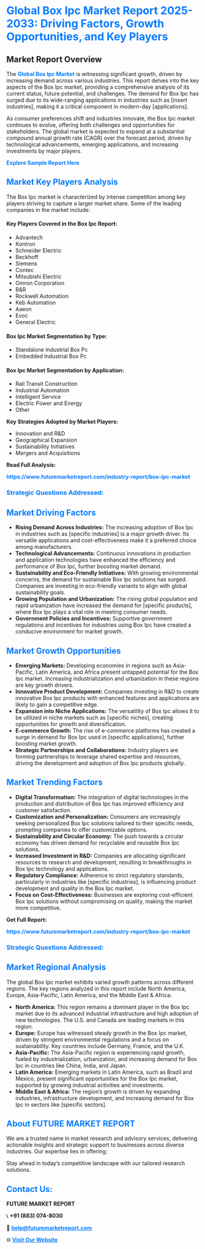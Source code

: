 <h1 style="color: #007BFF;">Global Box Ipc Market Report 2025-2033: Driving Factors, Growth Opportunities, and Key Players</h1>

<section id="overview">
<h2>Market Report Overview</h2>
<p>The <a href="https://www.futuremarketreport.com/industry-report/box-ipc-market" style="color: #007BFF; text-decoration: none;"><strong>Global Box Ipc Market</strong></a> is witnessing significant growth, driven by increasing demand across various industries. This report delves into the key aspects of the Box Ipc market, providing a comprehensive analysis of its current status, future potential, and challenges. The demand for Box Ipc has surged due to its wide-ranging applications in industries such as [insert industries], making it a critical component in modern-day [applications].</p>
<p>As consumer preferences shift and industries innovate, the Box Ipc market continues to evolve, offering both challenges and opportunities for stakeholders. The global market is expected to expand at a substantial compound annual growth rate (CAGR) over the forecast period, driven by technological advancements, emerging applications, and increasing investments by major players.</p>
</section>

<section id="overview">
<p><a href="https://www.futuremarketreport.com/request-sample/reportId=30929" style="color: #007BFF; text-decoration: none;"><strong>Explore Sample Report Here</strong></a></p>
</section>

<section id="key-players">
<h2 style="color: #007BFF;">Market Key Players Analysis</h2>
<p>The Box Ipc market is characterized by intense competition among key players striving to capture a larger market share. Some of the leading companies in the market include:</p>
<h4>Key Players Covered in the Box Ipc Report:</h4>
<ul><li>Advantech</li><li>Kontron</li><li>Schneider Electric</li><li>Beckhoff</li><li>Siemens</li><li>Contec</li><li>Mitsubishi Electric</li><li>Omron Corporation</li><li>B&amp;R</li><li>Rockwell Automation</li><li>Keb Automation</li><li>Aaeon</li><li>Evoc</li><li>General Electric</li></ul>
<h4>Box Ipc Market Segmentation by Type:</h4>
<ul><li>Standalone Industrial Box Pc</li><li>Embedded Industrial Box Pc</li></ul>

<h4>Box Ipc Market Segmentation by Application:</h4>
<ul><li>Rail Transit Construction</li><li>Industrial Automation</li><li>Intelligent Service</li><li>Electric Power and Energy</li><li>Other</li></ul>
<p><strong>Key Strategies Adopted by Market Players:</strong></p>
<ul>
<li>Innovation and R&D</li>
<li>Geographical Expansion</li>
<li>Sustainability Initiatives</li>
<li>Mergers and Acquisitions</li>
</ul>
</section>

<section>
<p><strong>Read Full Analysis: </strong></p><a href="https://www.futuremarketreport.com/industry-report/box-ipc-market" style="color: #007BFF; text-decoration: none;"><strong>https://www.futuremarketreport.com/industry-report/box-ipc-market</strong></a>
<h3 style="color: #007BFF;">Strategic Questions Addressed:</h3>
</section>

<section id="driving-factors">
<h2 style="color: #007BFF;">Market Driving Factors</h2>
<ul>
<li><strong>Rising Demand Across Industries:</strong> The increasing adoption of Box Ipc in industries such as [specific industries] is a major growth driver. Its versatile applications and cost-effectiveness make it a preferred choice among manufacturers.</li>
<li><strong>Technological Advancements:</strong> Continuous innovations in production and application technologies have enhanced the efficiency and performance of Box Ipc, further boosting market demand.</li>
<li><strong>Sustainability and Eco-Friendly Initiatives:</strong> With growing environmental concerns, the demand for sustainable Box Ipc solutions has surged. Companies are investing in eco-friendly variants to align with global sustainability goals.</li>
<li><strong>Growing Population and Urbanization:</strong> The rising global population and rapid urbanization have increased the demand for [specific products], where Box Ipc plays a vital role in meeting consumer needs.</li>
<li><strong>Government Policies and Incentives:</strong> Supportive government regulations and incentives for industries using Box Ipc have created a conducive environment for market growth.</li>
</ul>
</section>

<section id="growth-opportunities">
<h2 style="color: #007BFF;">Market Growth Opportunities</h2>
<ul>
<li><strong>Emerging Markets:</strong> Developing economies in regions such as Asia-Pacific, Latin America, and Africa present untapped potential for the Box Ipc market. Increasing industrialization and urbanization in these regions are key growth drivers.</li>
<li><strong>Innovative Product Development:</strong> Companies investing in R&D to create innovative Box Ipc products with enhanced features and applications are likely to gain a competitive edge.</li>
<li><strong>Expansion into Niche Applications:</strong> The versatility of Box Ipc allows it to be utilized in niche markets such as [specific niches], creating opportunities for growth and diversification.</li>
<li><strong>E-commerce Growth:</strong> The rise of e-commerce platforms has created a surge in demand for Box Ipc used in [specific applications], further boosting market growth.</li>
<li><strong>Strategic Partnerships and Collaborations:</strong> Industry players are forming partnerships to leverage shared expertise and resources, driving the development and adoption of Box Ipc products globally.</li>
</ul>
</section>

<section id="trending-factors">
<h2 style="color: #007BFF;">Market Trending Factors</h2>
<ul>
<li><strong>Digital Transformation:</strong> The integration of digital technologies in the production and distribution of Box Ipc has improved efficiency and customer satisfaction.</li>
<li><strong>Customization and Personalization:</strong> Consumers are increasingly seeking personalized Box Ipc solutions tailored to their specific needs, prompting companies to offer customizable options.</li>
<li><strong>Sustainability and Circular Economy:</strong> The push towards a circular economy has driven demand for recyclable and reusable Box Ipc solutions.</li>
<li><strong>Increased Investment in R&D:</strong> Companies are allocating significant resources to research and development, resulting in breakthroughs in Box Ipc technology and applications.</li>
<li><strong>Regulatory Compliance:</strong> Adherence to strict regulatory standards, particularly in industries like [specific industries], is influencing product development and quality in the Box Ipc market.</li>
<li><strong>Focus on Cost-Effectiveness:</strong> Businesses are exploring cost-efficient Box Ipc solutions without compromising on quality, making the market more competitive.</li>
</ul>
</section>

<section>
<p><strong>Get Full Report: </strong></p><a href="https://www.futuremarketreport.com/industry-report/box-ipc-market" style="color: #007BFF; text-decoration: none;"><strong>https://www.futuremarketreport.com/industry-report/box-ipc-market</strong></a>
<h3 style="color: #007BFF;">Strategic Questions Addressed:</h3>
</section>


<section id="regional-analysis">
<h2 style="color: #007BFF;">Market Regional Analysis</h2>
<p>The global Box Ipc market exhibits varied growth patterns across different regions. The key regions analyzed in this report include North America, Europe, Asia-Pacific, Latin America, and the Middle East & Africa:</p>
<ul>
<li><strong>North America:</strong> This region remains a dominant player in the Box Ipc market due to its advanced industrial infrastructure and high adoption of new technologies. The U.S. and Canada are leading markets in this region.</li>
<li><strong>Europe:</strong> Europe has witnessed steady growth in the Box Ipc market, driven by stringent environmental regulations and a focus on sustainability. Key countries include Germany, France, and the U.K.</li>
<li><strong>Asia-Pacific:</strong> The Asia-Pacific region is experiencing rapid growth, fueled by industrialization, urbanization, and increasing demand for Box Ipc in countries like China, India, and Japan.</li>
<li><strong>Latin America:</strong> Emerging markets in Latin America, such as Brazil and Mexico, present significant opportunities for the Box Ipc market, supported by growing industrial activities and investments.</li>
<li><strong>Middle East & Africa:</strong> The region’s growth is driven by expanding industries, infrastructure development, and increasing demand for Box Ipc in sectors like [specific sectors].</li>
</ul>
</section>

<footer>
<h2 style="color: #007BFF;">About FUTURE MARKET REPORT</h2>
<p>We are a trusted name in market research and advisory services, delivering actionable insights and strategic support to businesses across diverse industries. Our expertise lies in offering:</p>

<p>Stay ahead in today’s competitive landscape with our tailored research solutions.</p>

<h2 style="color: #007BFF;">Contact Us:</h2>
<p><strong>FUTURE MARKET REPORT</strong></p>
<p>📞 <strong>+91 (883) 074-8030</strong></p>
<p>📧 <strong><a href="mailto:help@futuremarketreport.com" style="color: #007BFF;">help@futuremarketreport.com</a></strong></p>
<p>🌐 <strong><a href="https://www.futuremarketreport.com/" style="color: #007BFF;">Visit Our Website</a></strong></p>
</footer>